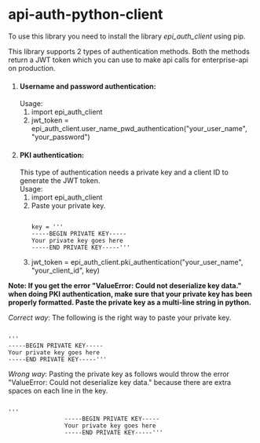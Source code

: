 # api-auth-python-client
To use this library you need to install the library *epi_auth_client* using pip.

This library supports 2 types of authentication methods. Both the methods return a JWT token which you can use to make
api calls for enterprise-api on production.

<ol>
<li>
<h4>Username and password authentication:</h4>
Usage:
<ol> 
<li>import epi_auth_client</li>
<li>jwt_token = epi_auth_client.user_name_pwd_authentication("your_user_name", "your_password") </li>
</ol>
<li>
<h4>PKI authentication:</h4> This type of authentication needs a private key and a client ID to generate the JWT token.
<br> Usage:
<ol> 
<li>
import epi_auth_client
</li>
<li>
Paste your private key.
<pre><code>
key = '''
-----BEGIN PRIVATE KEY-----
Your private key goes here
-----END PRIVATE KEY-----'''
</code></pre>
</li> 
<li>jwt_token = epi_auth_client.pki_authentication("your_user_name", "your_client_id", key) </li>
</ol>
</ol>

**Note: If you get the error "ValueError: Could not deserialize key data." when doing PKI authentication, make sure that
your private key has been properly formatted. Paste the private key as a multi-line string in python.**

*Correct way*: The following is the right way to paste your private key.
<pre><code>
'''
-----BEGIN PRIVATE KEY-----
Your private key goes here
-----END PRIVATE KEY-----'''
</code></pre>

*Wrong way*: Pasting the private key as follows would throw the error "ValueError: Could not deserialize key data." because
there are extra spaces on each line in the key.
<pre><code>
'''
                -----BEGIN PRIVATE KEY-----
                Your private key goes here
                -----END PRIVATE KEY-----'''
</code></pre>